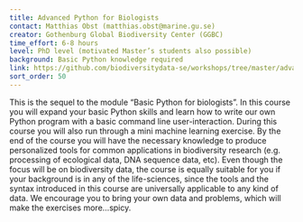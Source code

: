 ```yaml
---
title: Advanced Python for Biologists
contact: Matthias Obst (matthias.obst@marine.gu.se)
creator: Gothenburg Global Biodiversity Center (GGBC)
time_effort: 6-8 hours
level: PhD level (motivated Master’s students also possible)
background: Basic Python knowledge required
link: https://github.com/biodiversitydata-se/workshops/tree/master/advanced_python
sort_order: 50
---
```

This is the sequel to the module “Basic Python for biologists”. In this course you will expand your basic Python skills and learn how to write our own Python program with a basic command line user-interaction. During this course you will also run through a mini machine learning exercise. By the end of the course you will have the necessary knowledge to produce personalized tools for common applications in biodiversity research (e.g. processing of ecological data, DNA sequence data, etc). Even though the focus will be on biodiversity data, the course is equally suitable for you if your background is in any of the life-sciences, since the tools and the syntax introduced in this course are universally applicable to any kind of data. We encourage you to bring your own data and problems, which will make the exercises more…spicy.
